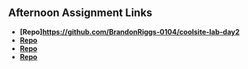 ## Afternoon Assignment Links

* **[Repo]https://github.com/BrandonRiggs-0104/coolsite-lab-day2**
* **[Repo](https://github.com/BrandonRiggs-0104/<ASSIGNMENT_REPO>)**
* **[Repo](https://github.com/BrandonRiggs-0104/<ASSIGNMENT_REPO>)**
* **[Repo](https://github.com/BrandonRiggs-0104/<ASSIGNMENT_REPO>)**
